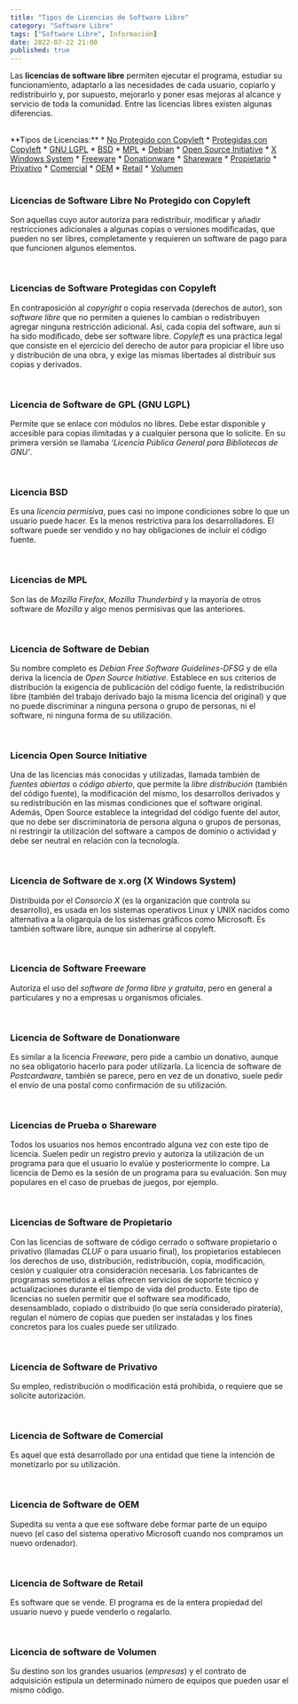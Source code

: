 ```yaml
---
title: "Tipos de Licencias de Software Libre"
category: "Software Libre"
tags: ["Software Libre", Información]
date: 2022-07-22 21:00
published: true
---
```


Las **licencias de software libre** permiten ejecutar el programa, estudiar su funcionamiento, adaptarlo a las necesidades de cada usuario, copiarlo y redistribuirlo y, por supuesto, mejorarlo y poner esas mejoras al alcance y servicio de toda la comunidad. Entre las licencias libres existen algunas diferencias.

<br>
**Tipos de Licencias:**
* <a href="#No Protegido con Copyleft">No Protegido con Copyleft</a>
* <a href="#Protegidas con Copyleft">Protegidas con Copyleft</a>
* <a href="#GNU LGPL">GNU LGPL</a>
* <a href="#BSD">BSD</a>
* <a href="#MPL">MPL</a>
* <a href="#Debian">Debian</a>
* <a href="#Open Source Initiative">Open Source Initiative</a>
* <a href="#X Windows System">X Windows System</a>
* <a href="#Freeware">Freeware</a>
* <a href="#Donationware">Donationware</a>
* <a href="#Shareware">Shareware</a>
* <a href="#Propietario">Propietario</a>
* <a href="#Privativo">Privativo</a>
* <a href="#Comercial">Comercial</a>
* <a href="#OEM">OEM</a>
* <a href="#Retail">Retail</a>
* <a href="#Volumen">Volumen</a>

<div id="No Protegido con Copyleft"><br></div>

### Licencias de Software Libre No Protegido con Copyleft

Son aquellas cuyo autor autoriza para redistribuir, modificar y añadir restricciones adicionales a algunas copias o versiones modificadas, que pueden no ser libres, completamente y requieren un software de pago para que funcionen algunos elementos.

<div id="Protegidas con Copyleft"><br></div>

### Licencias de Software Protegidas con Copyleft

En contraposición al *copyright* o copia reservada (derechos de autor), son *software libre* que no permiten a quienes lo cambian o redistribuyen agregar ninguna restricción adicional. Así, cada copia del software, aun si ha sido modificado, debe ser software libre. *Copyleft* es una práctica legal que consiste en el ejercicio del derecho de autor para propiciar el libre uso y distribución de una obra, y exige las mismas libertades al distribuir sus copias y derivados.

<div id="GNU LGPL"><br></div>

### Licencia de Software de GPL (GNU LGPL)

Permite que se enlace con módulos no libres. Debe estar disponible y accesible para copias ilimitadas y a cualquier persona que lo solicite. En su primera versión se llamaba *‘Licencia Pública General para Bibliotecas de GNU’*.

<div id="BSD"><br></div>

### Licencia BSD

Es una *licencia permisiva*, pues casi no impone condiciones sobre lo que un usuario puede hacer. Es la menos restrictiva para los desarrolladores. El software puede ser vendido y no hay obligaciones de incluir el código fuente.

<div id="MPL"><br></div>

### Licencias de MPL

Son las de *Mozilla Firefox*, *Mozilla Thunderbird* y la mayoría de otros software de *Mozilla* y algo menos permisivas que las anteriores.

<div id="Debian"><br></div>

### Licencia de Software de Debian

Su nombre completo es *Debian Free Software Guidelines-DFSG* y de ella deriva la licencia de *Open Source Initiative*. Establece en sus criterios de distribución la exigencia de publicación del código fuente, la redistribución libre (también del trabajo derivado bajo la misma licencia del original) y que no puede discriminar a ninguna persona o grupo de personas, ni el software, ni ninguna forma de su utilización.

<div id="Open Source Initiative"><br></div>

### Licencia Open Source Initiative

Una de las licencias más conocidas y utilizadas, llamada también de *fuentes abiertas* o *código abierto*, que permite la *libre distribución* (también del código fuente), la modificación del mismo, los desarrollos derivados y su redistribución en las mismas condiciones que el software original. Además, Open Source establece la integridad del código fuente del autor, que no debe ser discriminatoria de persona alguna o grupos de personas, ni restringir la utilización del software a campos de dominio o actividad y debe ser neutral en relación con la tecnología.

<div id="X Windows System"><br></div>

### Licencia de Software de x.org (X Windows System)

Distribuida por el *Consorcio X* (es la organización que controla su desarrollo), es usada en los sistemas operativos Linux y UNIX nacidos como alternativa a la oligarquía de los sistemas gráficos como Microsoft. Es también software libre, aunque sin adherirse al copyleft.

<div id="Freeware"><br></div>

### Licencia de Software Freeware

Autoriza el uso del *software de forma libre y gratuita*, pero en general a particulares y no a empresas u organismos oficiales.

<div id="Donationware"><br></div>

### Licencia de Software de Donationware

Es similar a la licencia *Freeware*, pero pide a cambio un donativo, aunque no sea obligatorio hacerlo para poder utilizarla. La licencia de software de *Postcardware*, también se parece, pero en vez de un donativo, suele pedir el envío de una postal como confirmación de su utilización.

<div id="Shareware"><br></div>

### Licencias de Prueba o Shareware

Todos los usuarios nos hemos encontrado alguna vez con este tipo de licencia. Suelen pedir un registro previo y autoriza la utilización de un programa para que el usuario lo evalúe y posteriormente lo compre. La licencia de Demo es la sesión de un programa para su evaluación. Son muy populares en el caso de pruebas de juegos, por ejemplo.

<div id="Propietario"><br></div>

### Licencias de Software de Propietario

Con las licencias de software de código cerrado o software propietario o privativo (llamadas *CLUF* o para usuario final), los propietarios establecen los derechos de uso, distribución, redistribución, copia, modificación, cesión y cualquier otra consideración necesaria. Los fabricantes de programas sometidos a ellas ofrecen servicios de soporte técnico y actualizaciones durante el tiempo de vida del producto.
Este tipo de licencias no suelen permitir que el software sea modificado, desensamblado, copiado o distribuido (lo que sería considerado piratería), regulan el número de copias que pueden ser instaladas y los fines concretos para los cuales puede ser utilizado.

<div id="Privativo"><br></div>

### Licencia de Software de Privativo

Su empleo, redistribución o modificación está prohibida, o requiere que se solicite autorización.

<div id="Comercial"><br></div>

### Licencia de Software de Comercial

Es aquel que está desarrollado por una entidad que tiene la intención de monetizarlo por su utilización.

<div id="OEM"><br></div>

### Licencia de Software de OEM

Supedita su venta a que ese software debe formar parte de un equipo nuevo (el caso del sistema operativo Microsoft cuando nos compramos un nuevo ordenador).

<div id="Retail"><br></div>

### Licencia de Software de Retail

Es software que se vende. El programa es de la entera propiedad del usuario nuevo y puede venderlo o regalarlo.

<div id="Volumen"><br></div>

### Licencia de software de Volumen

Su destino son los grandes usuarios (*empresas*) y el contrato de adquisición estipula un determinado número de equipos que pueden usar el mismo código.
